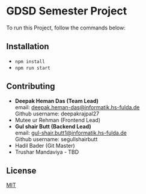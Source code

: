 # GDSD Semester Project

To run this Project, follow the commands below:

## Installation

- ```npm install```
- ```npm run start```

## Contributing

- <b>Deepak Heman Das (Team Lead)</b> </br>
  email: deepak.heman-das@informatik.hs-fulda.de</br>
  Github username: deepakrajpal27</br>
- Mutee ur Rehman (Frontend Lead)
- <b>Gul shair Butt (Backend Lead)</b> </br>
  email: gul-shair.butt1@informatik.hs-fulda.de</br>
  Github username: segullshairbutt</br>
- Hadil Bader (Git Master)
- Trushar Mandaviya - TBD

## License
[MIT](https://choosealicense.com/licenses/mit/)
